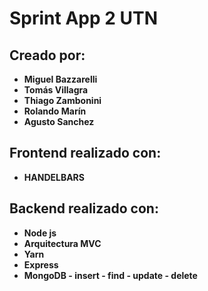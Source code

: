 # Sprint App 2 UTN

## Creado por:

* **Miguel Bazzarelli**
* **Tomás Villagra**
* **Thiago Zambonini**
* **Rolando Marín**
* **Agusto Sanchez**

## Frontend realizado con:
* **HANDELBARS**

## Backend realizado con:
* **Node js**
* **Arquitectura MVC**
* **Yarn**
* **Express**
* **MongoDB - insert - find - update - delete**
